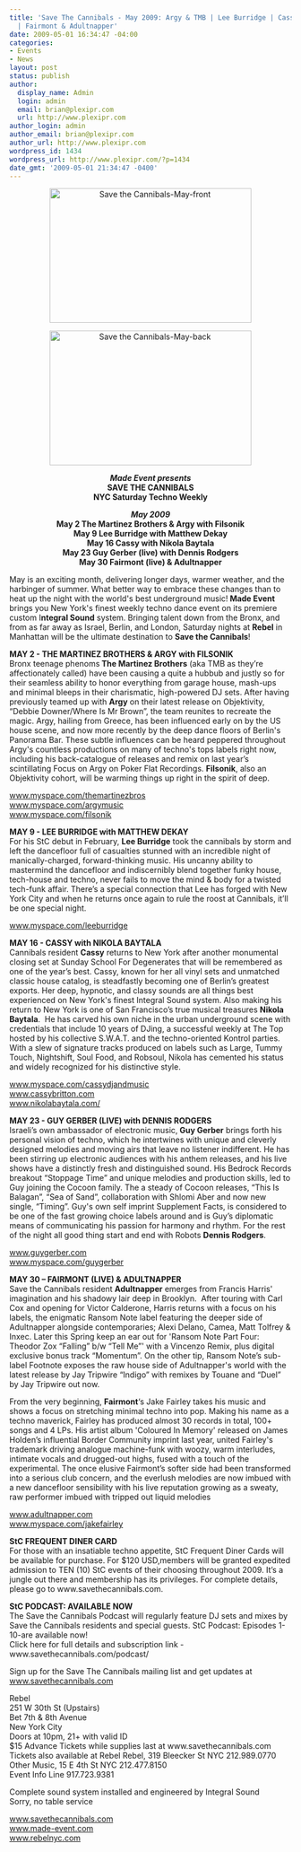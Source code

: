 ```yaml
---
title: 'Save The Cannibals - May 2009: Argy & TMB | Lee Burridge | Cassy | Guy Gerber
  | Fairmont & Adultnapper'
date: 2009-05-01 16:34:47 -04:00
categories:
- Events
- News
layout: post
status: publish
author:
  display_name: Admin
  login: admin
  email: brian@plexipr.com
  url: http://www.plexipr.com
author_login: admin
author_email: brian@plexipr.com
author_url: http://www.plexipr.com
wordpress_id: 1434
wordpress_url: http://www.plexipr.com/?p=1434
date_gmt: '2009-05-01 21:34:47 -0400'
---
```


<p style="text-align: center;"><a href="http://www.savethecannibals.com"><img class="size-full wp-image-1435 aligncenter" title="Save the Cannibals-May-front" src="http://www.plexipr.com/wp-content/uploads/2009/05/stc-may-front.jpg" alt="Save the Cannibals-May-front" width="360" height="240" /></a></p>
<p style="text-align: center;"><a href="http://www.savethecannibals.com"><img class="size-full wp-image-1436 aligncenter" title="Save the Cannibals-May-back" src="http://www.plexipr.com/wp-content/uploads/2009/05/stc-may-back.jpg" alt="Save the Cannibals-May-back" width="360" height="240" /></a></p>
<p style="text-align: center;"><strong><em>Made Event presents</em><br />
SAVE THE CANNIBALS<br />
NYC Saturday Techno Weekly </strong></p>
<p style="text-align: center;"><em><strong>May 2009</strong></em><br />
<strong>May 2 The Martinez Brothers &amp; Argy with Filsonik<br />
May 9 Lee Burridge with Matthew Dekay<br />
May 16 Cassy with Nikola Baytala<br />
May 23 Guy Gerber (live) with Dennis Rodgers<br />
May 30 Fairmont (live) &amp; Adultnapper</strong></p>
<p>May is an exciting month, delivering longer days, warmer weather, and the harbinger of summer. What better way to embrace these changes than to heat up the night with the world's best underground music!<strong> Made Event </strong>brings you New York's finest weekly techno dance event on its premiere custom I<strong>ntegral Sound</strong> system. Bringing talent down from the Bronx, and from as far away as Israel, Berlin, and London, Saturday nights at <strong>Rebel</strong> in Manhattan will be the ultimate destination to <strong>Save the Cannibals</strong>!</p>
<p><strong>MAY 2 - THE MARTINEZ BROTHERS &amp; ARGY with FILSONIK</strong><br />
Bronx teenage phenoms<strong> The Martinez Brothers</strong> (aka TMB as they’re affectionately called) have been causing a quite a hubbub and justly so for their seamless ability to honor everything from garage house, mash-ups and minimal bleeps in their charismatic, high-powered DJ sets. After having previously teamed up with <strong>Argy</strong> on their latest release on Objektivity, “Debbie Downer/Where Is Mr Brown”, the team reunites to recreate the magic. Argy, hailing from Greece, has been influenced early on by the US house scene, and now more recently by the deep dance floors of Berlin's Panorama Bar. These subtle influences can be heard peppered throughout Argy's countless productions on many of techno's tops labels right now, including his back-catalogue of releases and remix on last year’s scintillating Focus on Argy on Poker Flat Recordings. <strong>Filsonik</strong>, also an Objektivity cohort, will be warming things up right in the spirit of deep.</p>
<p><a href="http://">www.myspace.com/themartinezbros<br />
www.myspace.com/argymusic<br />
www.myspace.com/filsonik</a></p>
<p><strong>MAY 9 - LEE BURRIDGE with MATTHEW DEKAY</strong><br />
For his StC debut in February, <strong>Lee Burridge</strong> took the cannibals by storm and left the dancefloor full of casualties stunned with an incredible night of manically-charged, forward-thinking music. His uncanny ability to mastermind the dancefloor and indiscernibly blend together funky house, tech-house and techno, never fails to move the mind &amp; body for a twisted tech-funk affair. There’s a special connection that Lee has forged with New York City and when he returns once again to rule the roost at Cannibals, it’ll be one special night.</p>
<p><a href="http://">www.myspace.com/leeburridge</a></p>
<p><strong>MAY 16 - CASSY with NIKOLA BAYTALA</strong><br />
Cannibals resident <strong>Cassy</strong> returns to New York after another monumental closing set at Sunday School For Degenerates that will be remembered as one of the year’s best. Cassy, known for her all vinyl sets and unmatched classic house catalog, is steadfastly becoming one of Berlin’s greatest exports. Her deep, hypnotic, and classy sounds are all things best experienced on New York's finest Integral Sound system. Also making his return to New York is one of San Francisco’s true musical treasures <strong>Nikola Baytala</strong>.  He has carved his own niche in the urban underground scene with credentials that include 10 years of DJing, a successful weekly at The Top hosted by his collective S.W.A.T. and the techno-oriented Kontrol parties. With a slew of signature tracks produced on labels such as Large, Tummy Touch, Nightshift, Soul Food, and Robsoul, Nikola has cemented his status and widely recognized for his distinctive style.</p>
<p><a href="http://">www.myspace.com/cassydjandmusic<br />
www.cassybritton.com<br />
www.nikolabaytala.com/</a></p>
<p><strong>MAY 23 - GUY GERBER (LIVE) with DENNIS RODGERS</strong><br />
Israeli’s own ambassador of electronic music,<strong> Guy Gerber</strong> brings forth his personal vision of techno, which he intertwines with unique and cleverly designed melodies and moving airs that leave no listener indifferent. He has been stirring up electronic audiences with his anthem releases, and his live shows have a distinctly fresh and distinguished sound. His Bedrock Records breakout “Stoppage Time” and unique melodies and production skills, led to Guy joining the Cocoon family. The a steady of Cocoon releases, “This Is Balagan”, “Sea of Sand”, collaboration with Shlomi Aber and now new single, “Timing”. Guy's own self imprint Supplement Facts, is considered to be one of the fast growing choice labels around and is Guy’s diplomatic means of communicating his passion for harmony and rhythm. For the rest of the night all good thing start and end with Robots <strong>Dennis Rodgers</strong>.</p>
<p><a href="http://">www.guygerber.com<br />
www.myspace.com/guygerber</a></p>
<p><strong>MAY 30 – FAIRMONT (LIVE) &amp; ADULTNAPPER</strong><br />
Save the Cannibals resident <strong>Adultnapper</strong> emerges from Francis Harris' imagination and his shadowy lair deep in Brooklyn.  After touring with Carl Cox and opening for Victor Calderone, Harris returns with a focus on his labels, the enigmatic Ransom Note label featuring the deeper side of Adultnapper alongside contemporaries; Alexi Delano, Camea, Matt Tolfrey &amp; Inxec. Later this Spring keep an ear out for 'Ransom Note Part Four: Theodor Zox “Falling” b/w “Tell Me”' with a Vincenzo Remix, plus digital exclusive bonus track “Momentum”. On the other tip, Ransom Note’s sub-label Footnote exposes the raw house side of Adultnapper's world with the latest release by Jay Tripwire “Indigo” with remixes by Touane and “Duel” by Jay Tripwire out now.</p>
<p>From the very beginning, <strong>Fairmont</strong>‘s Jake Fairley takes his music and shows a focus on stretching minimal techno into pop. Making his name as a techno maverick, Fairley has produced almost 30 records in total, 100+ songs and 4 LPs. His artist album 'Coloured In Memory' released on James Holden’s influential Border Community imprint last year, united Fairley's trademark driving analogue machine-funk with woozy, warm interludes, intimate vocals and drugged-out highs, fused with a touch of the experimental. The once elusive Fairmont’s softer side had been transformed into a serious club concern, and the everlush melodies are now imbued with a new dancefloor sensibility with his live reputation growing as a sweaty, raw performer imbued with tripped out liquid melodies</p>
<p><a href="http://">www.adultnapper.com<br />
www.myspace.com/jakefairley</a></p>
<p><strong>StC FREQUENT DINER CARD</strong><br />
For those with an insatiable techno appetite, StC Frequent Diner Cards will be available for purchase. For $120 USD,members will be granted expedited admission to TEN (10) StC events of their choosing throughout 2009. It’s a jungle out there and membership has its privileges. For complete details, please go to www.savethecannibals.com.</p>
<p><strong>StC PODCAST: AVAILABLE NOW</strong><br />
The Save the Cannibals Podcast will regularly feature DJ sets and mixes by Save the Cannibals residents and special guests. StC Podcast: Episodes 1-10-are available now!<br />
Click here for full details and subscription link - www.savethecannibals.com/podcast/</p>
<p>Sign up for the Save The Cannibals mailing list and get updates at  <a href="http://">www.savethecannibals.com</a></p>
<p>Rebel<br />
251 W 30th St (Upstairs)<br />
Bet 7th &amp; 8th Avenue<br />
New York City<br />
Doors at 10pm, 21+ with valid ID<br />
$15 Advance Tickets while supplies last at www.savethecannibals.com<br />
Tickets also available at Rebel Rebel, 319 Bleecker St NYC 212.989.0770<br />
Other Music, 15 E 4th St NYC 212.477.8150<br />
Event Info Line 917.723.9381</p>
<p>Complete sound system installed and engineered by Integral Sound<br />
Sorry, no table service</p>
<p><a href="http://">www.savethecannibals.com<br />
www.made-event.com<br />
www.rebelnyc.com</a></p>
